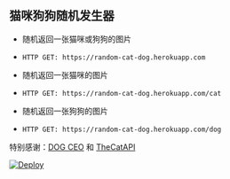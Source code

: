## 猫咪狗狗随机发生器

- 随机返回一张猫咪或狗狗的图片
- `HTTP GET: https://random-cat-dog.herokuapp.com`

- 随机返回一张猫咪的图片
- `HTTP GET: https://random-cat-dog.herokuapp.com/cat`

- 随机返回一张狗狗的图片
- `HTTP GET: https://random-cat-dog.herokuapp.com/dog`


特别感谢：[DOG CEO](https://dog.ceo/) 和 [TheCatAPI](https://thecatapi.com/)

[![Deploy](https://www.herokucdn.com/deploy/button.svg)](https://heroku.com/deploy)

